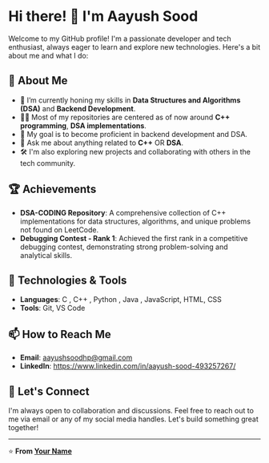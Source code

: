 # Hi there! 👋 I'm Aayush Sood

Welcome to my GitHub profile! I'm a passionate developer and tech enthusiast, always eager to learn and explore new technologies. Here's a bit about me and what I do:

## 🚀 About Me

- 🌱 I’m currently honing my skills in **Data Structures and Algorithms (DSA)** and **Backend Development**.
- 👨‍💻 Most of my repositories are centered as of now around **C++ programming**, **DSA implementations**.
- 🎯 My goal is to become proficient in backend development and DSA.
- 💬 Ask me about anything related to **C++** OR **DSA**.
- 🛠️ I'm also exploring new projects and collaborating with others in the tech community.

## 🏆 Achievements

- **DSA-CODING Repository**: A comprehensive collection of C++ implementations for data structures, algorithms, and unique problems not found on LeetCode.
- **Debugging Contest - Rank 1**: Achieved the first rank in a competitive debugging contest, demonstrating strong problem-solving and analytical skills.

## 🔧 Technologies & Tools

- **Languages**: C , C++ , Python , Java , JavaScript, HTML, CSS
- **Tools**: Git, VS Code

## 📫 How to Reach Me

- **Email**: aayushsoodhp@gmail.com
- **LinkedIn**: https://www.linkedin.com/in/aayush-sood-493257267/


## 💬 Let's Connect

I'm always open to collaboration and discussions. Feel free to reach out to me via email or any of my social media handles. Let's build something great together!

---

⭐️ **From [Your Name](https://github.com/Aayush-Sood101)**

